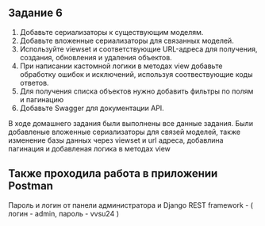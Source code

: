 Задание 6
---------
1) Добавьте сериализаторы к существующим моделям.
2) Добавьте вложенные сериализаторы для связанных моделей.
3) Используйте viewset и соответствующие URL-адреса для получения, создания, обновления и удаления объектов.
4) При написании кастомной логики в методах view добавьте обработку ошибок и исключений, используя соотвествующие коды ответов.
5) Для получения списка объектов нужно добавить фильтры по полям и пагинацию
6) Добавьте Swagger для документации API.

В ходе домашнего задания были выполнены все данные задания.
Были добавленые вложенные сериализаторы для связей моделей, также изменение базы данных через viewset и url адреса, добавлина пагинация и добавленая логика в методах view

Также проходила работа в приложении Postman
---------------------------
Пароль и логин от панели администратора и Django REST framework - ( логин - admin, пароль - vvsu24 )
